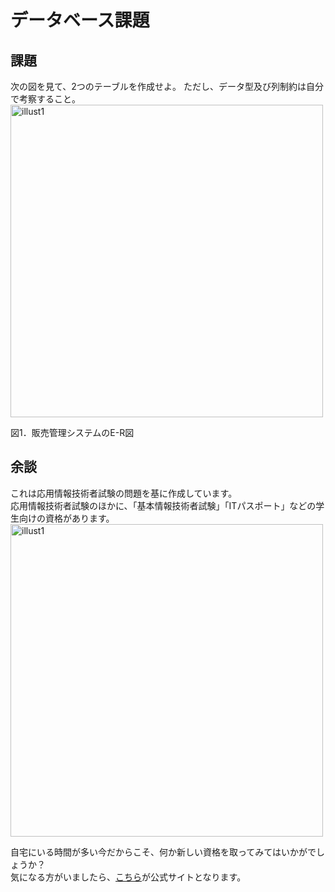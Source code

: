 # データベース課題
## 課題
次の図を見て、2つのテーブルを作成せよ。
ただし、データ型及び列制約は自分で考察すること。    
<img width="500" alt="illust1" src="https://github.com/Cist-ProjectMember/ProjectMemberDocuments/blob/master/2020s/supplement/database/image/%E5%9B%B310.png">

図1．販売管理システムのE-R図

## 余談
これは応用情報技術者試験の問題を基に作成しています。  
応用情報技術者試験のほかに、「基本情報技術者試験」「ITパスポート」などの学生向けの資格があります。
<img width="500" alt="illust1" src="https://github.com/Cist-ProjectMember/ProjectMemberDocuments/blob/master/2020s/supplement/database/image/%E5%9B%B311.png">

自宅にいる時間が多い今だからこそ、何か新しい資格を取ってみてはいかがでしょうか？  
気になる方がいましたら、[こちら](https://www.jitec.ipa.go.jp/1_11seido/seido_gaiyo.html)が公式サイトとなります。
